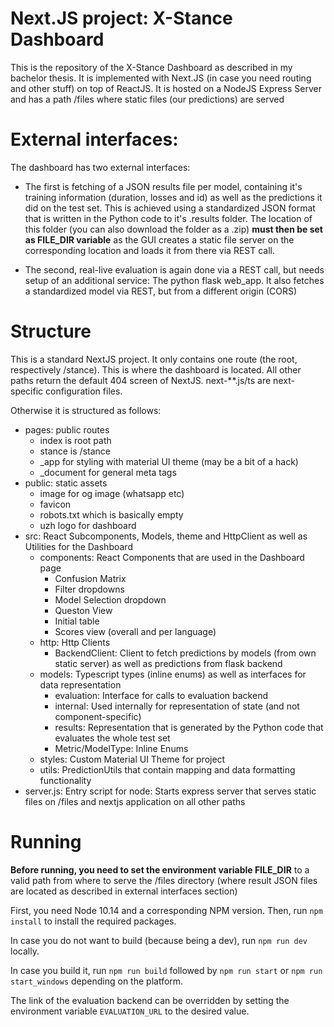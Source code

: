 # Next.JS project: X-Stance Dashboard

This is the repository of the X-Stance Dashboard as described in my bachelor thesis. 
It is implemented with Next.JS (in case you need routing and other stuff) on top of ReactJS.
It is hosted on a NodeJS Express Server and has a path /files where static files (our predictions) are served

# External interfaces:
The dashboard has two external interfaces: 
* The first is fetching of a JSON results file per model, containing
it's training information (duration, losses and id) as well as the predictions it did on the test set.
This is achieved using a standardized JSON format that is written in the Python code to it's .results folder.
The location of this folder (you can also download the folder as a .zip) **must then be set as FILE_DIR variable**
as the GUI creates a static file server on the corresponding location and loads it from there via REST call.

* The second, real-live evaluation is again done via a REST call, but needs setup of an additional service: 
The python flask web_app. It also fetches a standardized model via REST, but from a different origin (CORS)

# Structure
This is a standard NextJS project. It only contains one route (the root, respectively /stance).
This is where the dashboard is located. All other paths return the default 404 screen of NextJS.
next-**.js/ts are next-specific configuration files.

Otherwise it is structured as follows:
* pages: public routes 
    * index is root path
    * stance is /stance
    * _app for styling with material UI theme (may be a bit of a hack)
    * _document for general meta tags
* public: static assets
    * image for og image (whatsapp etc)
    * favicon
    * robots.txt which is basically empty
    * uzh logo for dashboard
* src: React Subcomponents, Models, theme and HttpClient as well as Utilities for the Dashboard
    * components: React Components that are used in the Dashboard page
        * Confusion Matrix
        * Filter dropdowns
        * Model Selection dropdown
        * Queston View
        * Initial table
        * Scores view (overall and per language)
    * http: Http Clients
        * BackendClient: Client to fetch predictions by models (from own static server) as well as predictions from flask backend
    * models: Typescript types (inline enums) as well as interfaces for data representation
        * evaluation: Interface for calls to evaluation backend
        * internal: Used internally for representation of state (and not component-specific)
        * results: Representation that is generated by the Python code that evaluates the whole test set
        * Metric/ModelType: Inline Enums
    * styles: Custom Material UI Theme for project
    * utils: PredictionUtils that contain mapping and data formatting functionality
* server.js: Entry script for node: Starts express server that serves static files on /files 
and nextjs application on all other paths

# Running
**Before running, you need to set the environment variable FILE_DIR** to a valid path from where to serve the /files directory 
(where result JSON files are located as described in external interfaces section)

First, you need Node 10.14 and a corresponding NPM version.
Then, run ``npm install`` to install the required packages.

In case you do not want to build (because being a dev), run ``npm run dev`` locally.

In case you build it, run ``npm run build`` followed by ``npm run start`` or ``npm run start_windows`` 
depending on the platform. 

The link of the evaluation backend can be overridden by setting the environment variable ``EVALUATION_URL`` to the desired value.
